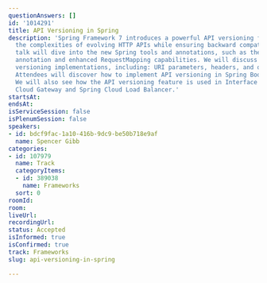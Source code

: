 ```yaml
---
questionAnswers: []
id: '1014291'
title: API Versioning in Spring
description: 'Spring Framework 7 introduces a powerful API versioning feature to tackle
  the complexities of evolving HTTP APIs while ensuring backward compatibility. This
  talk will dive into the new Spring tools and annotations, such as the @ApiVersion
  annotation and enhanced RequestMapping capabilities. We will discuss multiple different
  versioning implementations, including: URI parameters, headers, and query parameters.
  Attendees will discover how to implement API versioning in Spring Boot applications.
  We will also see how the API versioning feature is used in Interface Clients, Spring
  Cloud Gateway and Spring Cloud Load Balancer.'
startsAt:
endsAt:
isServiceSession: false
isPlenumSession: false
speakers:
- id: bdcf9fac-1a10-416b-9dc9-be50b718e9af
  name: Spencer Gibb
categories:
- id: 107979
  name: Track
  categoryItems:
  - id: 389038
    name: Frameworks
  sort: 0
roomId:
room:
liveUrl:
recordingUrl:
status: Accepted
isInformed: true
isConfirmed: true
track: Frameworks
slug: api-versioning-in-spring

---
```

